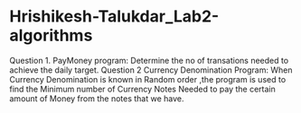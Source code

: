 # Hrishikesh-Talukdar_Lab2-algorithms
Question 1. PayMoney program: Determine the no of transations needed to achieve the daily target.
Question 2 Currency Denomination Program: When Currency Denomination is known in Random order ,the program is used to find the Minimum number of Currency Notes Needed to pay the certain amount of Money from the notes that we have.

